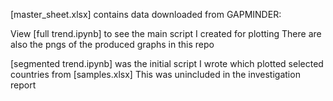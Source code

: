 [master_sheet.xlsx] contains data downloaded from GAPMINDER:


View [full trend.ipynb] to see the main script I created for plotting
There are also the pngs of the produced graphs in this repo

[segmented trend.ipynb] was the initial script I wrote which plotted selected countries from [samples.xlsx]
This was unincluded in the investigation report
